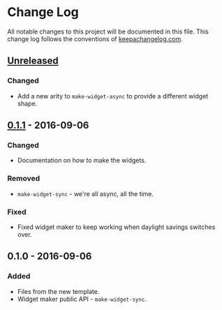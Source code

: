 # Change Log
All notable changes to this project will be documented in this file. This change log follows the conventions of [keepachangelog.com](http://keepachangelog.com/).

## [Unreleased]
### Changed
- Add a new arity to `make-widget-async` to provide a different widget shape.

## [0.1.1] - 2016-09-06
### Changed
- Documentation on how to make the widgets.

### Removed
- `make-widget-sync` - we're all async, all the time.

### Fixed
- Fixed widget maker to keep working when daylight savings switches over.

## 0.1.0 - 2016-09-06
### Added
- Files from the new template.
- Widget maker public API - `make-widget-sync`.

[Unreleased]: https://github.com/your-name/clojure-spec-walkthrough/compare/0.1.1...HEAD
[0.1.1]: https://github.com/your-name/clojure-spec-walkthrough/compare/0.1.0...0.1.1
